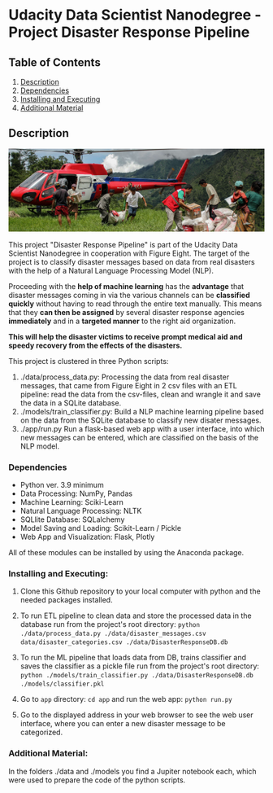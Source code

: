 # Udacity Data Scientist Nanodegree - Project Disaster Response Pipeline

## Table of Contents
1. [Description](#description)
2. [Dependencies](#dependencies)
3. [Installing and Executing](#execution)
3. [Additional Material](#additional)

<a name="descripton"></a>
## Description

![Alt-Text](./pic/help.jpg)

This project "Disaster Response Pipeline" is part of the Udacity Data Scientist Nanodegree in cooperation with Figure Eight.
The target of the project is to classify disaster messages based on data from real disasters with the help of a Natural Language Processing Model (NLP).

Proceeding with the **help of machine learning** has the **advantage** that disaster messages coming in via the various channels can be **classified quickly** without having to read through the entire text manually. This means that they **can then be assigned** by several disaster response agencies **immediately** and in a **targeted manner** to the right aid organization.

**This will help the disaster victims to receive prompt medical aid and speedy recovery from the effects of the disasters.**

This project is clustered in three Python scripts:

1. ./data/process_data.py:
Processing the data from real disaster messages, that came from Figure Eight in 2 csv files with an ETL pipeline: read the data from the csv-files, clean and wrangle it and save the data in a SQLite database.
2. ./models/train_classifier.py:
Build a NLP machine learning pipeline based on the data from the SQLite database to classify new disater messages.  
3. ./app/run.py
Run a flask-based web app with a user interface, into which new messages can be entered, which are classified on the basis of the NLP model.

<a name="dependencies"></a>
### Dependencies

* Python ver. 3.9 minimum
* Data Processing: NumPy, Pandas
* Machine Learning: Sciki-Learn
* Natural Language Processing: NLTK
* SQLlite Database: SQLalchemy
* Model Saving and Loading: Scikit-Learn / Pickle
* Web App and Visualization: Flask, Plotly

All of these modules can be installed by using the Anaconda package.

<a name="execution"></a>
### Installing and Executing:

1. Clone this Github repository to your local computer with python and the needed packages installed.

2. To run ETL pipeline to clean data and store the processed data in the database run from the project's root directory:
        `python ./data/process_data.py ./data/disaster_messages.csv data/disaster_categories.csv ./data/DisasterResponseDB.db`
3. To run the ML pipeline that loads data from DB, trains classifier and saves the classifier as a pickle file run from the project's root directory:
        `python ./models/train_classifier.py ./data/DisasterResponseDB.db ./models/classifier.pkl`

4. Go to `app` directory: `cd app` and run the web app: `python run.py`

5. Go to the displayed address in your web browser to see the web user interface, where you can enter a new disaster message to be categorized.

<a name="additional"></a>
### Additional Material:

In the folders ./data and ./models you find a Jupiter notebook each, which were used to prepare the code of the python scripts.
